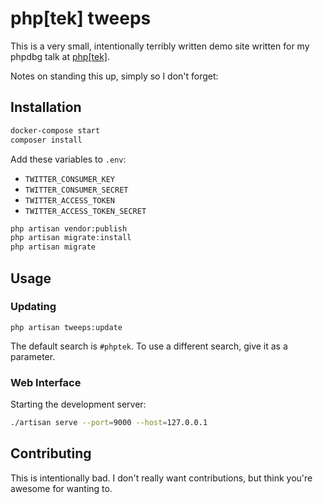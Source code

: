 # php[tek] tweeps

This is a very small, intentionally terribly written demo site written for my
phpdbg talk at [php[tek]](http://tek.phparch.com).

Notes on standing this up, simply so I don't forget:

## Installation

```sh
docker-compose start
composer install
```

Add these variables to `.env`:

* `TWITTER_CONSUMER_KEY`
* `TWITTER_CONSUMER_SECRET`
* `TWITTER_ACCESS_TOKEN`
* `TWITTER_ACCESS_TOKEN_SECRET`

```sh
php artisan vendor:publish
php artisan migrate:install
php artisan migrate
```

## Usage

### Updating

```
php artisan tweeps:update
```

The default search is `#phptek`. To use a different search, give it as a
parameter.

### Web Interface

Starting the development server:

```sh
./artisan serve --port=9000 --host=127.0.0.1
```

## Contributing

This is intentionally bad. I don't really want contributions, but think you're
awesome for wanting to.
